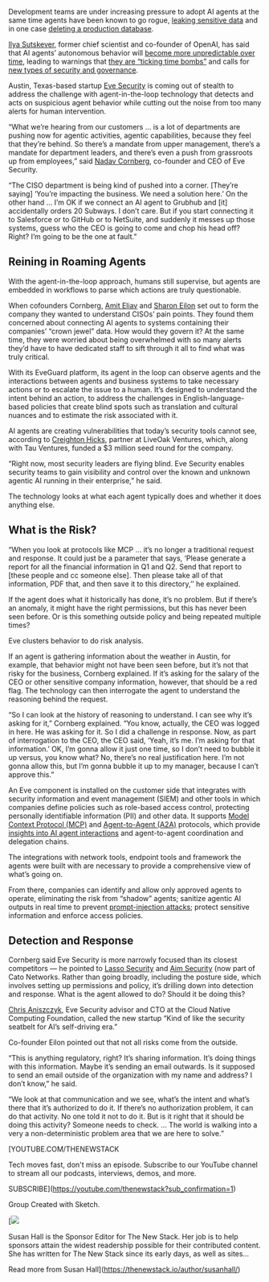 Development teams are under increasing pressure to adopt AI agents at the same time agents have been known to go rogue, [leaking sensitive data](https://www.pomerium.com/blog/when-ai-has-root-lessons-from-the-supabase-mcp-data-leak) and in one case [deleting a production database](https://x.com/amasad/status/1946986468586721478?ref_src=twsrc%5Etfw%7Ctwcamp%5Etweetembed%7Ctwterm%5E1946986468586721478%7Ctwgr%5E0b243406d50a289d0a25f3478ed7ff3f55bf7bd6%7Ctwcon%5Es1_&ref_url=https%3A%2F%2Fwww.notion.so%2Fosohq%2F2389f1471f2b80c3b076e6bfcaac749b&utm_source=the+new+stack&utm_medium=referral&utm_content=inline-mention&utm_campaign=tns+platform).

[Ilya Sutskever](https://www.linkedin.com/in/ilya-sutskever), former chief scientist and co-founder of OpenAI, has said that AI agents’ autonomous behavior will [become more unpredictable over time](https://www.reuters.com/technology/artificial-intelligence/ai-with-reasoning-power-will-be-less-predictable-ilya-sutskever-says-2024-12-14), leading to warnings that [they are “ticking time bombs”](https://thenewstack.io/ai-agents-are-a-security-ticking-time-bomb/) and calls for [new types of security and governance](https://thenewstack.io/ai-agents-are-creating-a-new-security-nightmare-for-enterprises-and-startups/).

Austin, Texas-based startup [Eve Security](https://www.eve.security/) is coming out of stealth to address the challenge with agent-in-the-loop technology that detects and acts on suspicious agent behavior while cutting out the noise from too many alerts for human intervention.

“What we’re hearing from our customers … is a lot of departments are pushing now for agentic activities, agentic capabilities, because they feel that they’re behind. So there’s a mandate from upper management, there’s a mandate for department leaders, and there’s even a push from grassroots up from employees,” said [Nadav Cornberg](https://www.linkedin.com/in/nadav-cornberg/), co-founder and CEO of Eve Security.

“The CISO department is being kind of pushed into a corner. [They’re saying] ‘You’re impacting the business. We need a solution here.’ On the other hand … I’m OK if we connect an AI agent to Grubhub and [it] accidentally orders 20 Subways. I don’t care. But if you start connecting it to Salesforce or to GitHub or to NetSuite, and suddenly it messes up those systems, guess who the CEO is going to come and chop his head off? Right? I’m going to be the one at fault.”

## Reining in Roaming Agents

With the agent-in-the-loop approach, humans still supervise, but agents are embedded in workflows to parse which actions are truly questionable.

When cofounders Cornberg, [Amit Eliav](https://www.linkedin.com/in/amiteliav/overlay/about-this-profile/) and [Sharon Eilon](https://www.linkedin.com/in/sharoneilon/overlay/about-this-profile/) set out to form the company they wanted to understand CISOs’ pain points. They found them concerned about connecting AI agents to systems containing their companies’ “crown jewel” data. How would they govern it? At the same time, they were worried about being overwhelmed with so many alerts they’d have to have dedicated staff to sift through it all to find what was truly critical.

With its EveGuard platform, its agent in the loop can observe agents and the interactions between agents and business systems to take necessary actions or to escalate the issue to a human. It’s designed to understand the intent behind an action, to address the challenges in English-language-based policies that create blind spots such as translation and cultural nuances and to estimate the risk associated with it.

AI agents are creating vulnerabilities that today’s security tools cannot see, according to [Creighton Hicks](https://liveoak.vc/team/creighton-hicks/), partner at LiveOak Ventures, which, along with Tau Ventures, funded a $3 million seed round for the company.

“Right now, most security leaders are flying blind. Eve Security enables security teams to gain visibility and control over the known and unknown agentic AI running in their enterprise,” he said.

The technology looks at what each agent typically does and whether it does anything else.

## What is the Risk?

“When you look at protocols like MCP … it’s no longer a traditional request and response. It could just be a parameter that says, ‘Please generate a report for all the financial information in Q1 and Q2. Send that report to [these people and cc someone else]. Then please take all of that information, PDF that, and then save it to this directory,’’ he explained.

If the agent does what it historically has done, it’s no problem. But if there’s an anomaly, it might have the right permissions, but this has never been seen before. Or is this something outside policy and being repeated multiple times?

Eve clusters behavior to do risk analysis.

If an agent is gathering information about the weather in Austin, for example, that behavior might not have been seen before, but it’s not that risky for the business, Cornberg explained. If it’s asking for the salary of the CEO or other sensitive company information, however, that should be a red flag. The technology can then interrogate the agent to understand the reasoning behind the request.

“So I can look at the history of reasoning to understand. I can see why it’s asking for it,” Cornberg explained. “You know, actually, the CEO was logged in here. He was asking for it. So I did a challenge in response. Now, as part of interrogation to the CEO, the CEO said, ‘Yeah, it’s me. I’m asking for that information.’ OK, I’m gonna allow it just one time, so I don’t need to bubble it up versus, you know what? No, there’s no real justification here. I’m not gonna allow this, but I’m gonna bubble it up to my manager, because I can’t approve this.”

An Eve component is installed on the customer side that integrates with security information and event management (SIEM) and other tools in which companies define policies such as role-based access control, protecting personally identifiable information (PII) and other data. It supports [Model Context Protocol (MCP)](https://thenewstack.io/mcp-a-practical-security-blueprint-for-developers/) and [Agent-to-Agent (A2A)](https://thenewstack.io/googles-agent2agent-protocol-helps-ai-agents-talk-to-each-other/) protocols, which provide [insights into AI agent interactions](https://thenewstack.io/why-are-agent-protocols-like-mcp-and-a2a-needed/) and agent-to-agent coordination and delegation chains.

The integrations with network tools, endpoint tools and framework the agents were built with are necessary to provide a comprehensive view of what’s going on.

From there, companies can identify and allow only approved agents to operate, eliminating the risk from “shadow” agents; sanitize agentic AI  
outputs in real time to prevent [prompt-injection attacks](https://thenewstack.io/7-llm-risks-and-api-management-strategies/); protect sensitive information and enforce access policies.

## Detection and Response

Cornberg said Eve Security is more narrowly focused than its closest competitors — he pointed to [Lasso Security](https://www.lasso.security/) and [Aim Security](https://www.aim.security/post/aim-to-join-cato-network) (now part of Cato Networks. Rather than going broadly, including the posture side, which involves setting up permissions and policy, it’s drilling down into detection and response. What is the agent allowed to do? Should it be doing this?

[Chris Aniszczyk](https://www.linkedin.com/in/caniszczyk/), Eve Security advisor and CTO at the Cloud Native Computing Foundation, called the new startup “Kind of like the security seatbelt for AI’s self-driving era.”

Co-founder Eilon pointed out that not all risks come from the outside.

“This is anything regulatory, right? It’s sharing information. It’s doing things with this information. Maybe it’s sending an email outwards. Is it supposed to send an email outside of the organization with my name and address? I don’t know,” he said.

“We look at that communication and we see, what’s the intent and what’s there that it’s authorized to do it. If there’s no authorization problem, it can do that activity. No one told it not to do it. But is it right that it should be doing this activity? Someone needs to check. … The world is walking into a very a non-deterministic problem area that we are here to solve.”

[YOUTUBE.COM/THENEWSTACK

Tech moves fast, don't miss an episode. Subscribe to our YouTube
channel to stream all our podcasts, interviews, demos, and more.

SUBSCRIBE](https://youtube.com/thenewstack?sub_confirmation=1)

Group
Created with Sketch.

[![](https://cdn.thenewstack.io/media/2022/01/cabe83e0-susan-mug.jpg)

Susan Hall is the Sponsor Editor for The New Stack. Her job is to help sponsors attain the widest readership possible for their contributed content. She has written for The New Stack since its early days, as well as sites...

Read more from Susan Hall](https://thenewstack.io/author/susanhall/)